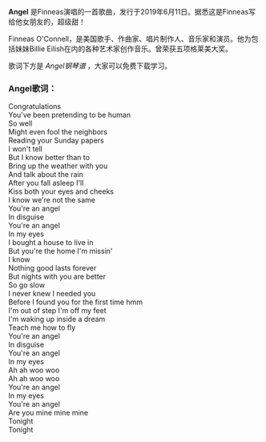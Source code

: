 

**Angel** 是Finneas演唱的一首歌曲，发行于2019年6月11日。据悉这是Finneas写给他女朋友的，超级甜！

Finneas O'Connell，是美国歌手、作曲家、唱片制作人、音乐家和演员。他为包括妹妹Billie
Eilish在内的各种艺术家创作音乐。曾荣获五项格莱美大奖。

歌词下方是 _Angel钢琴谱_ ，大家可以免费下载学习。

### Angel歌词：

Congratulations  
You've been pretending to be human  
So well  
Might even fool the neighbors  
Reading your Sunday papers  
I won't tell  
But I know better than to  
Bring up the weather with you  
And talk about the rain  
After you fall asleep I'll  
Kiss both your eyes and cheeks  
I know we're not the same  
You're an angel  
In disguise  
You're an angel  
In my eyes  
I bought a house to live in  
But you're the home I'm missin'  
I know  
Nothing good lasts forever  
But nights with you are better  
So go slow  
I never knew I needed you  
Before I found you for the first time hmm  
I'm out of step I'm off my feet  
I'm waking up inside a dream  
Teach me how to fly  
You're an angel  
In disguise  
You're an angel  
In my eyes  
Ah ah woo woo  
Ah ah woo woo  
You're an angel  
In my eyes  
You're an angel  
Are you mine mine mine  
Tonight  
Tonight

